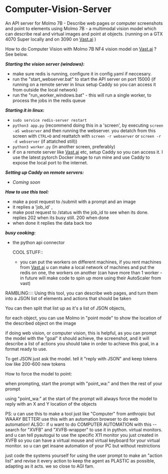 # Computer-Vision-Server
An API server for Molmo 7B - Describe web pages or computer screenshots and point to elements using Molmo 7B - a multimodal vision model which can describe real and virtual images and point at objects. (running on a GTX 4070 Super locally and on 3090 on [Vast.ai](https://cloud.vast.ai/?ref_id=169168) )

How to do Computer Vision with Molmo 7B NF4 vision model on [Vast.ai](https://cloud.vast.ai/?ref_id=169168) ? See below. 

***Starting the vision server (windows):***
- make sure redis is running, configure it in config.yaml if neccesary. 
- run the "start_webserver.bat" to start the API server on port 15000 (if running on a remote server in linux setup Caddy so you can access it from outside the local network)
- run the "run_worker_windows.bat" - this will run a single worker, to process the jobs in the redis queue

***Starting it in linux:***
- ```sudo service redis-server restart```
- ```python3 app.py``` (recommend doing this in a 'screen', by executing ```screen -aS webserver``` and then running the webserver. you detatch from this screen with ```CTRL+D``` and reattatch with ```screen -r webserver``` or ```screen -r -d webserver``` (if attatched still))
- ```python3 worker.py``` (in another screen, preferably)
- if on a remote server like [Vast.ai](https://cloud.vast.ai/?ref_id=169168) etc, setup Caddy so you can access it. I use the latest pytorch Docker image to run mine and use Caddy to expose the local port to the internet.

_**Setting up Caddy on remote servers:**_
- _Coming soon_

***How to use this tool:***
- make a post request to /submit with a prompt and an image
- it replies a 'job_id' ,
- make post request to /status with the job_id to see when its done. replies 202 when its busy still. 200 when done
- when done it replies the data back too

_**busy cooking:**_
- the python api connector

  COOL STUFF::
  - you can put the workers on different machines, if you rent machines from [Vast.ai](https://cloud.vast.ai/?ref_id=169168) u can make a local network of machines and put the redis on one, the workers on another (can have more than 1 worker - in future will make code to spin up more using their AutoScaler from vast)


RAMBLING::::
Using this tool, you can describe web pages, and turn them into a JSON list of elements and actions that should be taken

You can then split that list up as it's a list of JSON objects, 

for each object, you can use Molmo in "point mode" to show the location of the described object on the image

if doing web vision, or computer vision, this is helpful, as you can prompt the model with the "goal" it should achieve, the screenshot, and it will describe a list of actions you should take in order to achieve this goal, in a format ready to use. 

To get JSON just ask the model. tell it "reply with JSON" and keep tokens low like 200-600 new tokens

How to force the model to point:

when prompting, start the prompt with "point_wa:" and then the rest of your prompt

using "point_wa:" at the start of the prompt will always force the model to reply with an X and Y location of the objects

PS: u can use this to make a tool just like "Computer" from anthropic but WAAAY BETTER! use this with an automation browser to do web automation! 
ALSO:: if u want to do COMPUTER AUTOMATION with this -- search for "XVFB" and "XVFB-wrapper" to use it in python. virtual monitors. 
and u can tell pyautogui to use the specific X11 monitor you just created in XVFB so you can have a virtual mouse and virtual keyboard for your virtual monitor. 
so u can get insane automation of your PC but without restrictions

just code the systems yourself for using the user prompt to make an "action list" and revise it every action to keep the agent as PLASTIC as possible, adapting as it acts. we so close to AGI fam.


  
